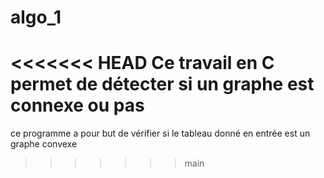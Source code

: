 # algo_1
<<<<<<< HEAD
Ce travail en C permet de détecter si un graphe est connexe ou pas
=======
ce programme a pour but de vérifier si le tableau donné en entrée est un graphe convexe
>>>>>>> main
